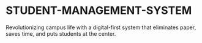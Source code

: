 # STUDENT-MANAGEMENT-SYSTEM ###
   


Revolutionizing campus life with a digital-first system that eliminates paper, saves time, and puts students at the center.
